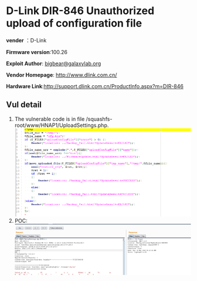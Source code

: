 # D-Link DIR-846 Unauthorized upload of configuration file #

**vender** ：D-Link

**Firmware version**:100.26

**Exploit Author**: bigbear@galaxylab.org

**Vendor Homepage**: http://www.dlink.com.cn/

**Hardware Link**:http://support.dlink.com.cn/ProductInfo.aspx?m=DIR-846

## Vul detail ##

1. The vulnerable code is in file /squashfs-root/www/HNAP1/UploadSettings.php.
![](dlink6.png)
1. POC:
![](dlink7.png)